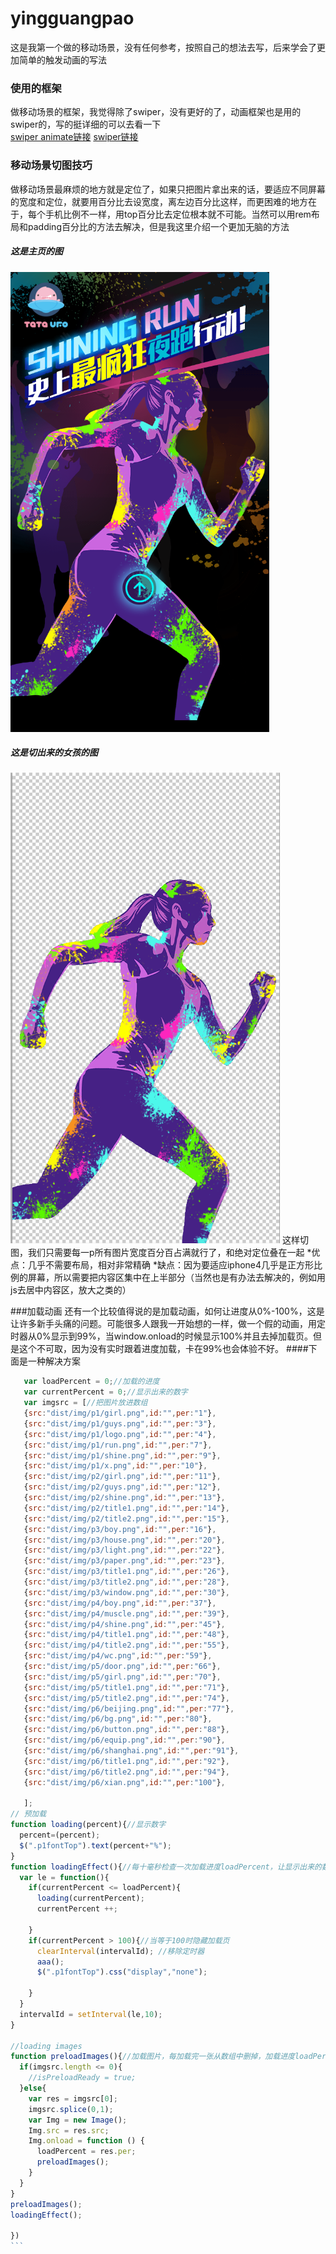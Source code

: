 # yingguangpao
这是我第一个做的移动场景，没有任何参考，按照自己的想法去写，后来学会了更加简单的触发动画的写法

### 使用的框架
做移动场景的框架，我觉得除了swiper，没有更好的了，动画框架也是用的swiper的，写的挺详细的可以去看一下<br>
[swiper animate链接](http://www.swiper.com.cn/usage/animate/index.html)
[swiper链接](http://www.swiper.com.cn/)

### 移动场景切图技巧
做移动场景最麻烦的地方就是定位了，如果只把图片拿出来的话，要适应不同屏幕的宽度和定位，就要用百分比去设宽度，离左边百分比这样，而更困难的地方在于，每个手机比例不一样，用top百分比去定位根本就不可能。当然可以用rem布局和padding百分比的方法去解决，但是我这里介绍一个更加无脑的方法
##### 这是主页的图
![首页图](firstPage.png)
##### 这是切出来的女孩的图
![女孩](girl.png)
这样切图，我们只需要每一p所有图片宽度百分百占满就行了，和绝对定位叠在一起
*优点：几乎不需要布局，相对非常精确
*缺点：因为要适应iphone4几乎是正方形比例的屏幕，所以需要把内容区集中在上半部分（当然也是有办法去解决的，例如用js去居中内容区，放大之类的）

###加载动画
还有一个比较值得说的是加载动画，如何让进度从0%-100%，这是让许多新手头痛的问题。可能很多人跟我一开始想的一样，做一个假的动画，用定时器从0%显示到99%，当window.onload的时候显示100%并且去掉加载页。但是这个不可取，因为没有实时跟着进度加载，卡在99%也会体验不好。
####下面是一种解决方案
````javascript
   var loadPercent = 0;//加载的进度
   var currentPercent = 0;//显示出来的数字
   var imgsrc = [//把图片放进数组
   {src:"dist/img/p1/girl.png",id:"",per:"1"},
   {src:"dist/img/p1/guys.png",id:"",per:"3"},
   {src:"dist/img/p1/logo.png",id:"",per:"4"},
   {src:"dist/img/p1/run.png",id:"",per:"7"},
   {src:"dist/img/p1/shine.png",id:"",per:"9"},
   {src:"dist/img/p1/x.png",id:"",per:"10"},
   {src:"dist/img/p2/girl.png",id:"",per:"11"},
   {src:"dist/img/p2/guys.png",id:"",per:"12"},
   {src:"dist/img/p2/shine.png",id:"",per:"13"},
   {src:"dist/img/p2/title1.png",id:"",per:"14"},
   {src:"dist/img/p2/title2.png",id:"",per:"15"},
   {src:"dist/img/p3/boy.png",id:"",per:"16"},
   {src:"dist/img/p3/house.png",id:"",per:"20"},
   {src:"dist/img/p3/light.png",id:"",per:"22"},
   {src:"dist/img/p3/paper.png",id:"",per:"23"},
   {src:"dist/img/p3/title1.png",id:"",per:"26"},
   {src:"dist/img/p3/title2.png",id:"",per:"28"},
   {src:"dist/img/p3/window.png",id:"",per:"30"},
   {src:"dist/img/p4/boy.png",id:"",per:"37"},
   {src:"dist/img/p4/muscle.png",id:"",per:"39"},
   {src:"dist/img/p4/shine.png",id:"",per:"45"},
   {src:"dist/img/p4/title1.png",id:"",per:"48"},
   {src:"dist/img/p4/title2.png",id:"",per:"55"},
   {src:"dist/img/p4/wc.png",id:"",per:"59"},
   {src:"dist/img/p5/door.png",id:"",per:"66"},
   {src:"dist/img/p5/girl.png",id:"",per:"70"},
   {src:"dist/img/p5/title1.png",id:"",per:"71"},
   {src:"dist/img/p5/title2.png",id:"",per:"74"},
   {src:"dist/img/p6/beijing.png",id:"",per:"77"},
   {src:"dist/img/p6/bg.png",id:"",per:"80"},
   {src:"dist/img/p6/button.png",id:"",per:"88"},
   {src:"dist/img/p6/equip.png",id:"",per:"90"},
   {src:"dist/img/p6/shanghai.png",id:"",per:"91"},
   {src:"dist/img/p6/title1.png",id:"",per:"92"},
   {src:"dist/img/p6/title2.png",id:"",per:"94"},
   {src:"dist/img/p6/xian.png",id:"",per:"100"},

   ];
// 预加载
function loading(percent){//显示数字
  percent=(percent);   
  $(".p1fontTop").text(percent+"%");
}
function loadingEffect(){//每十毫秒检查一次加载进度loadPercent，让显示出来的数字等于这个
  var le = function(){
    if(currentPercent <= loadPercent){
      loading(currentPercent);
      currentPercent ++;

    }
    if(currentPercent > 100){//当等于100时隐藏加载页
      clearInterval(intervalId); //移除定时器
      aaa();
      $(".p1fontTop").css("display","none");  

    }
  }
  intervalId = setInterval(le,10);
}

//loading images
function preloadImages(){//加载图片，每加载完一张从数组中删掉，加载进度loadPercent等于刚加载完的图片的per
  if(imgsrc.length <= 0){
    //isPreloadReady = true;
  }else{
    var res = imgsrc[0];
    imgsrc.splice(0,1);
    var Img = new Image(); 
    Img.src = res.src; 
    Img.onload = function () { 
      loadPercent = res.per;
      preloadImages();
    }
  }
}
preloadImages();
loadingEffect();

})
```
